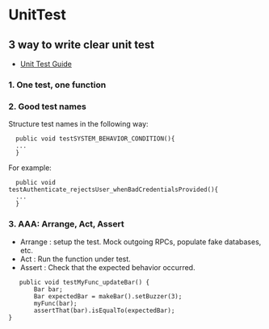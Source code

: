 # UnitTest

## 3 way to write clear unit test
- [Unit Test Guide](https://blog.usejournal.com/3-easy-ways-to-write-cleaner-unit-tests-2ec04ca6b9df)

### 1. One test, one function
### 2. Good test names

Structure test names in the following way: 

```
  public void testSYSTEM_BEHAVIOR_CONDITION(){
  ...
  }

```

For example: 
```
  public void testAuthenticate_rejectsUser_whenBadCredentialsProvided(){
  ...
  }
```

### 3. AAA: Arrange, Act, Assert 

  - Arrange : 
             setup the test.
             Mock outgoing RPCs, populate fake databases, etc.
  - Act     :
             Run the function under test.
  - Assert   :
             Check that the expected behavior occurred.

```
   public void testMyFunc_updateBar() {
       Bar bar;
       Bar expectedBar = makeBar().setBuzzer(3);
       myFunc(bar);
       assertThat(bar).isEqualTo(expectedBar);
}

```


  
 

